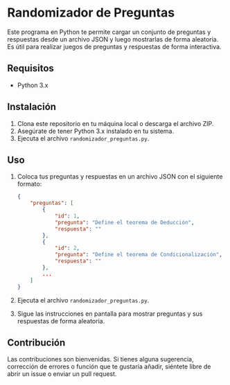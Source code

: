 # Randomizador de Preguntas

Este programa en Python te permite cargar un conjunto de preguntas y respuestas desde un archivo JSON y luego mostrarlas de forma aleatoria. Es útil para realizar juegos de preguntas y respuestas de forma interactiva.

## Requisitos

- Python 3.x

## Instalación

1. Clona este repositorio en tu máquina local o descarga el archivo ZIP.
2. Asegúrate de tener Python 3.x instalado en tu sistema.
3. Ejecuta el archivo `randomizador_preguntas.py`.

## Uso

1. Coloca tus preguntas y respuestas en un archivo JSON con el siguiente formato:

    ```json
    {
        "preguntas": [
            {
                "id": 1,
                "pregunta": "Define el teorema de Deducción",
                "respuesta": ""
            },
            {
                "id": 2,
                "pregunta": "Define el teorema de Condicionalización",
                "respuesta": ""
            },
            ...
        ]
    }
    ```

2. Ejecuta el archivo `randomizador_preguntas.py`.
3. Sigue las instrucciones en pantalla para mostrar preguntas y sus respuestas de forma aleatoria.

## Contribución

Las contribuciones son bienvenidas. Si tienes alguna sugerencia, corrección de errores o función que te gustaría añadir, siéntete libre de abrir un issue o enviar un pull request.
